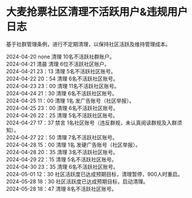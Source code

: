 # 大麦抢票社区清理不活跃用户&违规用户日志
基于社群管理条例，进行不定期清理，以保持社区活跃及维持管理成本。  

2024-04-20 none 清理 10名不活跃社群账户。  
2024-04-21 清晨 清理 6位不活跃社区账户。  
2024-04-21 23：13 清理 5名不活跃社区账号。  
2024-04-22 20：54 清理 6名不活跃社区账号。  
2024-04-23 23：00 清理 11名不活跃社区账号。  
2024-04-24 21：30 清理 6名不活跃社区账号。  
2024-04-25 11：00 清理 1名 发广告账号（社区举报）。   
2024-04-25 23：00 清理 6名不活跃社区账号。  
2024-04-26 22：25 清理 5名不活跃社区账号。    
2024-04-27 17：37 禁言 1名社区账号（违反群规，未认真阅读群规及入群须知）。    
2024-04-27 22：50 清理 7名不活跃社区账号。   
2024-04-28 15：00 清理 1名 发硬广告账号（社区举报）。   
2024-04-28 20：35 清理 3名不活跃社区账号。  
2024-04-29 22：15 清理 5名不活跃社区账号。   
2024-04-30 23：35 清理 6名不活跃社区账号。   
2024-05-01 12：30 社区活跃度已达成预期目标，清理暂停，900人时重启。 
2024-05-28 18：30 社区活跃度已达成预期目标，启动清理。   
2024-05-28 18：47 清理 8名不活跃社区账号。   
